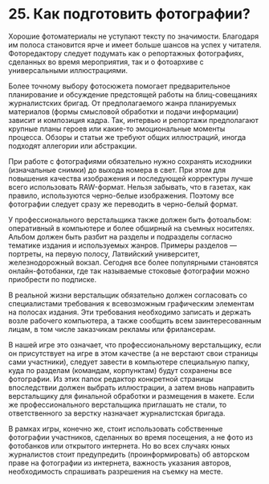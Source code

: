 # 25. Как подготовить фотографии?

Хорошие фотоматериалы не уступают тексту по значимости. Благодаря им полоса становится ярче и имеет больше шансов на успех у читателя. Фоторедактору следует подумать как о репортажных фотографиях, сделанных во время мероприятия, так и о фотоархиве с универсальными иллюстрациями.

Более точному выбору фотосюжета помогает предварительное планирование и обсуждение предстоящей работы на блиц-совещаниях журналистских бригад. От предполагаемого жанра планируемых материалов (формы смысловой обработки и подачи информации) зависит и композиция кадра. Так, интервью и репортажи предполагают крупные планы героев или какие-то эмоциональные моменты процесса. Обзоры и статьи же требуют общих иллюстраций, иногда подходят аллегории или абстракции.

При работе с фотографиями обязательно нужно сохранять исходники (изначальные снимки) до выхода номера в свет. При этом для повышения качества изображения и последующей корректуры лучше всего использовать RAW-формат. Нельзя забывать, что в газетах, как правило, используются черно-белые изображения. Поэтому все фотографии следует сразу же переводить в черно-белый формат.

У профессионального верстальщика также должен быть фотоальбом: оперативный в компьютере и более обширный на съемных носителях. Альбом должен быть разбит на разделы и подразделы согласно тематике издания и используемых жанров. Примеры разделов — портреты, на первую полосу, Латвийский университет, железнодорожный вокзал. Сегодня все более популярными становятся онлайн-фотобанки, где так называемые стоковые фотографии можно приобрести по подписке.

В реальной жизни верстальщик обязательно должен согласовать со специалистами требования к всевозможным графическим элементам на полосах издания. Эти требования необходимо записать и держать возле рабочего компьютера, а также сообщить всем заинтересованным лицам, в том числе заказчикам рекламы или фрилансерам.

В нашей игре это означает, что профессиональному верстальщику, если он присутствует на игре в этом качестве (а не верстают свои страницы сами участники), следует завести в компьютере специальную папку, куда по разделам (командам, корпунктам) будут сохранены все фотографии. Из этих папок редактор конкретной страницы впоследствии должен выбрать иллюстрации, а затем вновь направить верстальщику для финальной обработки и размещения в макете. Если же профессионального верстальщика приглашать не стали, то ответственного за верстку назначает журналистская бригада.

В рамках игры, конечно же, стоит использовать собственные фотографии участников, сделанных во время посещения, а не фото из фотобанков или открытого интернета. Но во всех случаях юных журналистов стоит предупредить (проинформировать) об авторском праве на фотографии из интернета, важность указания авторов, необходимость спрашивать разрешения на съемку на месте.
